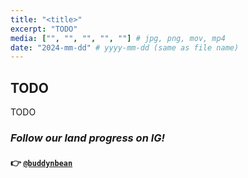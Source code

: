 ```yaml
---
title: "<title>"
excerpt: "TODO"
media: ["", "", "", "", ""] # jpg, png, mov, mp4
date: "2024-mm-dd" # yyyy-mm-dd (same as file name)
---
```


## TODO
TODO

### *Follow our land progress on IG!*
#### 👉 [`@buddynbean`](https://instagram.com/buddynbean)
